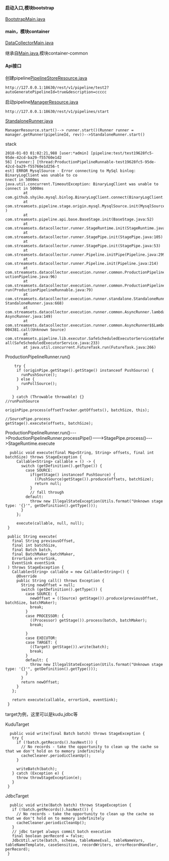 #### 启动入口,模块bootstrap
[BootstrapMain.java](https://github.com/streamsets/datacollector/blob/master/bootstrap/src/main/java/com/streamsets/pipeline/BootstrapMain.java)

#### main，模块container
[DataCollectorMain.java](https://github.com/streamsets/datacollector/blob/master/container/src/main/java/com/streamsets/datacollector/main/DataCollectorMain.java)

继承自[Main.java](https://github.com/streamsets/datacollector/blob/master/container-common/src/main/java/com/streamsets/datacollector/main/Main.java),模块container-common


#### Api接口

创建pipeline[PipelineStoreResource.java](https://github.com/streamsets/datacollector/blob/master/container/src/main/java/com/streamsets/datacollector/restapi/PipelineStoreResource.java)

```
http://127.0.0.1:18630/rest/v1/pipeline/test2?autoGeneratePipelineId=true&description=ccccc
```

启动pipeline[ManagerResource.java](https://github.com/streamsets/datacollector/blob/master/container/src/main/java/com/streamsets/datacollector/restapi/ManagerResource.java)

```
http://127.0.0.1:18630/rest/v1/pipelines/start
```
[StandaloneRunner.java](https://github.com/streamsets/datacollector/blob/master/container/src/main/java/com/streamsets/datacollector/execution/runner/standalone/StandaloneRunner.java)
```
ManagerResource.start()--> runner.start()(Runner runner = manager.getRunner(pipelineId, rev))-->StandaloneRunner.start()
```
stack
```
2018-01-03 01:02:21,988 [user:*admin] [pipeline:test/test19628fc5-95de-42cd-ba29-f55760e1d2
56] [runner:] [thread:ProductionPipelineRunnable-test19628fc5-95de-42cd-ba29-f55760e1d256-t
est] ERROR MysqlSource - Error connecting to MySql binlog: BinaryLogClient was unable to co
nnect in 5000ms
java.util.concurrent.TimeoutException: BinaryLogClient was unable to connect in 5000ms
        at com.github.shyiko.mysql.binlog.BinaryLogClient.connect(BinaryLogClient.java:644)
        at com.streamsets.pipeline.stage.origin.mysql.MysqlSource.init(MysqlSource.java:103
)
        at com.streamsets.pipeline.api.base.BaseStage.init(BaseStage.java:52)
        at com.streamsets.datacollector.runner.StageRuntime.init(StageRuntime.java:156)
        at com.streamsets.datacollector.runner.StagePipe.init(StagePipe.java:105)
        at com.streamsets.datacollector.runner.StagePipe.init(StagePipe.java:53)
        at com.streamsets.datacollector.runner.Pipeline.initPipe(Pipeline.java:299)
        at com.streamsets.datacollector.runner.Pipeline.init(Pipeline.java:214)
        at com.streamsets.datacollector.execution.runner.common.ProductionPipeline.run(Prod
uctionPipeline.java:96)
        at com.streamsets.datacollector.execution.runner.common.ProductionPipelineRunnable.
run(ProductionPipelineRunnable.java:79)
        at com.streamsets.datacollector.execution.runner.standalone.StandaloneRunner.start(
StandaloneRunner.java:668)
        at com.streamsets.datacollector.execution.runner.common.AsyncRunner.lambda$start$3(
AsyncRunner.java:149)
        at com.streamsets.datacollector.execution.runner.common.AsyncRunner$$Lambda$30/1593
004381.call(Unknown Source)
        at com.streamsets.pipeline.lib.executor.SafeScheduledExecutorService$SafeCallable.c
all(SafeScheduledExecutorService.java:233)
        at java.util.concurrent.FutureTask.run(FutureTask.java:266)
```


 ProductionPipelineRunner.run()
 
 ```
     try {
      if (originPipe.getStage().getStage() instanceof PushSource) {
        runPushSource();
      } else {
        runPollSource();
      }

    } catch (Throwable throwable) {}
//runPushSource

 originPipe.process(offsetTracker.getOffsets(), batchSize, this);

//SourcePipe.process
 getStage().execute(offsets, batchSize);

 ```
 
 ProductionPipelineRunner.run()--->ProductionPipelineRunner.processPipe()--->StagePipe.process()--->StageRuntime.execute
 
 ```
   public void execute(final Map<String, String> offsets, final int batchSize) throws StageException {
      Callable<String> callable = () -> {
        switch (getDefinition().getType()) {
          case SOURCE:
            if(getStage() instanceof PushSource) {
              ((PushSource)getStage()).produce(offsets, batchSize);
              return null;
            }
            // fall through
          default:
            throw new IllegalStateException(Utils.format("Unknown stage type: '{}'", getDefinition().getType()));
        }
      };

      execute(callable, null, null);
  }

  public String execute(
    final String previousOffset,
    final int batchSize,
    final Batch batch,
    final BatchMaker batchMaker,
    ErrorSink errorSink,
    EventSink eventSink
  ) throws StageException {
    Callable<String> callable = new Callable<String>() {
      @Override
      public String call() throws Exception {
        String newOffset = null;
        switch (getDefinition().getType()) {
          case SOURCE: {
            newOffset = ((Source) getStage()).produce(previousOffset, batchSize, batchMaker);
            break;
          }
          case PROCESSOR: {
            ((Processor) getStage()).process(batch, batchMaker);
            break;

          }
          case EXECUTOR:
          case TARGET: {
            ((Target) getStage()).write(batch);
            break;
          }
          default: {
            throw new IllegalStateException(Utils.format("Unknown stage type: '{}'", getDefinition().getType()));
          }
        }
        return newOffset;
      }
    };

    return execute(callable, errorSink, eventSink);
  }

 ```
 
 target为例，这里可以是kudu,jdbc等
 
 KuduTarget
 
 ```
   public void write(final Batch batch) throws StageException {
    try {
      if (!batch.getRecords().hasNext()) {
        // No records - take the opportunity to clean up the cache so that we don't hold on to memory indefinitely
        cacheCleaner.periodicCleanUp();
      }

      writeBatch(batch);
    } catch (Exception e) {
      throw throwStageException(e);
    }
  }
 ```
 
 JdbcTarget
 
 ```
   public void write(Batch batch) throws StageException {
    if (!batch.getRecords().hasNext()) {
      // No records - take the opportunity to clean up the cache so that we don't hold on to memory indefinitely
      cacheCleaner.periodicCleanUp();
    }
    // jdbc target always commit batch execution
    final boolean perRecord = false;
    JdbcUtil.write(batch, schema, tableNameEval, tableNameVars, tableNameTemplate, caseSensitive, recordWriters, errorRecordHandler, perRecord);
  }
 ```
